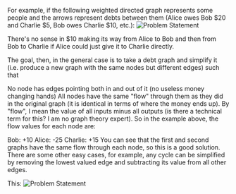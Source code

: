 For example, if the following weighted directed graph represents some people and the arrows represent debts between them (Alice owes Bob $20 and Charlie $5, Bob owes Charlie $10, etc.):
![Problem Statement](https://github.com/soumyasethy/ShortestPath-CashFlow-Algorithm-Splitwise/blob/Images/Screen%20Shot%202017-07-24%20at%208.29.26%20PM.png)

There's no sense in $10 making its way from Alice to Bob and then from Bob to Charlie if Alice could just give it to Charlie directly.

The goal, then, in the general case is to take a debt graph and simplify it (i.e. produce a new graph with the same nodes but different edges) such that

No node has edges pointing both in and out of it (no useless money changing hands)
All nodes have the same "flow" through them as they did in the original graph (it is identical in terms of where the money ends up).
By "flow", I mean the value of all inputs minus all outputs (is there a technical term for this? I am no graph theory expert). So in the example above, the flow values for each node are:

Bob: +10
Alice: -25
Charlie: +15
You can see that the first and second graphs have the same flow through each node, so this is a good solution. There are some other easy cases, for example, any cycle can be simplified by removing the lowest valued edge and subtracting its value from all other edges.

This:
![Problem Statement](https://github.com/soumyasethy/ShortestPath-CashFlow-Algorithm-Splitwise/blob/Images/Screen%20Shot%202017-07-24%20at%208.47.07%20PM.png)
